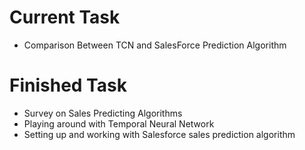 # Current Task
- Comparison Between TCN and SalesForce Prediction Algorithm

# Finished Task
- Survey on Sales Predicting Algorithms
- Playing around with Temporal Neural Network
- Setting up and working with Salesforce sales prediction algorithm
